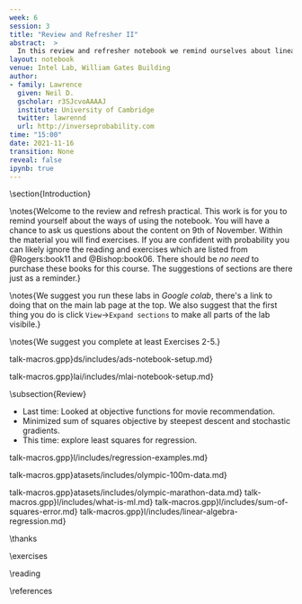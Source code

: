 ```yaml
---
week: 6
session: 3
title: "Review and Refresher II"
abstract:  >
  In this review and refresher notebook we remind ourselves about linear models and use the opportunity to provide some review of linear algebra. Most of the code you need is provided in the notebook, there are a few exercises to help develop your understanding. 
layout: notebook
venue: Intel Lab, William Gates Building
author:
- family: Lawrence
  given: Neil D.
  gscholar: r3SJcvoAAAAJ
  institute: University of Cambridge
  twitter: lawrennd
  url: http://inverseprobability.com
time: "15:00"
date: 2021-11-16
transition: None
reveal: false
ipynb: true
---
```


\section{Introduction}

\notes{Welcome to the review and refresh practical. This work is for you to remind yourself about the ways of using the notebook. You will have a chance to ask us questions about the content on 9th of November. Within the material you will find exercises. If you are confident with probability you can likely ignore the reading and exercises which are listed from @Rogers:book11 and @Bishop:book06. There should be *no need* to purchase these books for this course. The suggestions of sections are there just as a reminder.}

\notes{We suggest you run these labs in *Google colab*, there's a link to doing that on the main lab page at the top. We also suggest that the first thing you do is click `View`->`Expand sections` to make all parts of the lab visibile.}

\notes{We suggest you complete at least Exercises 2-5.}

talk-macros.gpp}ds/includes/ads-notebook-setup.md}

talk-macros.gpp}lai/includes/mlai-notebook-setup.md}

\subsection{Review}

* Last time: Looked at objective functions for movie recommendation.
* Minimized sum of squares objective by steepest descent and stochastic gradients.
* This time: explore least squares for regression.

talk-macros.gpp}l/includes/regression-examples.md}

talk-macros.gpp}atasets/includes/olympic-100m-data.md}


talk-macros.gpp}atasets/includes/olympic-marathon-data.md}
talk-macros.gpp}l/includes/what-is-ml.md}
talk-macros.gpp}l/includes/sum-of-squares-error.md}
talk-macros.gpp}l/includes/linear-algebra-regression.md}

\thanks

\exercises

\reading

\references


